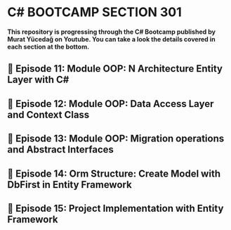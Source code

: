 # C# BOOTCAMP SECTION 301
**This repository is progressing through the C# Bootcamp published by Murat Yücedağ on Youtube. You can take a look the details covered in each section at the bottom.**

## 📌 Episode 11: Module OOP: N Architecture Entity Layer with C#



## 📌 Episode 12: Module OOP: Data Access Layer and Context Class



## 📌 Episode 13: Module OOP: Migration operations and Abstract Interfaces



## 📌 Episode 14: Orm Structure: Create Model with DbFirst in Entity Framework



## 📌 Episode 15: Project Implementation with Entity Framework 



